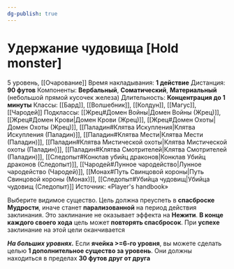 ```yaml
---
dg-publish: true
---
```

# Удержание чудовища [Hold monster]
5 уровень, [[Очарование]]
Время накладывания: **1 действие**
Дистанция: **90 футов**
Компоненты: **Вербальный**, **Соматический**, **Материальный** (небольшой прямой кусочек железа)
Длительность: **Концентрация до 1 минуты**
Классы: [[Бард]], [[Волшебник]], [[Колдун]], [[Магус]], [[Чародей]]
Подклассы: [[Жрец#Домен Войны|Домен Войны (Жрец)]], [[Жрец#Домен Крови|Домен Крови (Жрец)]], [[Жрец#Домен Охоты|Домен Охоты (Жрец)]], [[Паладин#Клятва Искупления|Клятва Искупления (Паладин)]], [[Паладин#Клятва Мести|Клятва Мести (Паладин)]], [[Паладин#Клятва Мистической охоты|Клятва Мистической охоты (Паладин)]], [[Паладин#Клятва Смотрителей|Клятва Смотрителей (Паладин)]], [[Следопыт#Конклав убийц драконов|Конклав Убийц драконов (Следопыт)]], [[Чародей#Лунное чародейство|Лунное чародейство (Чародей)]], [[Монах#Путь Свинцовой короны|Путь Свинцовой короны (Монах)]], [[Следопыт#Убийца чудовищ|Убийца чудовищ (Следопыт)]]
Источник: «Player's handbook»

Выберите видимое существо. Цель должна преуспеть в **спасброске Мудрости**, иначе станет **парализованной** на период действия заклинания. Это заклинание не оказывает эффекта на **Нежити**. **В конце каждого своего хода** цель может **повторять спасбросок**. При **успехе** заклинание на этой цели оканчивается

**_На больших уровнях._** Если **ячейка >=6-го уровня**, вы можете сделать целью **1 дополнительное существо за уровень**. Они должны находиться в пределах **30 футов друг от друга**
